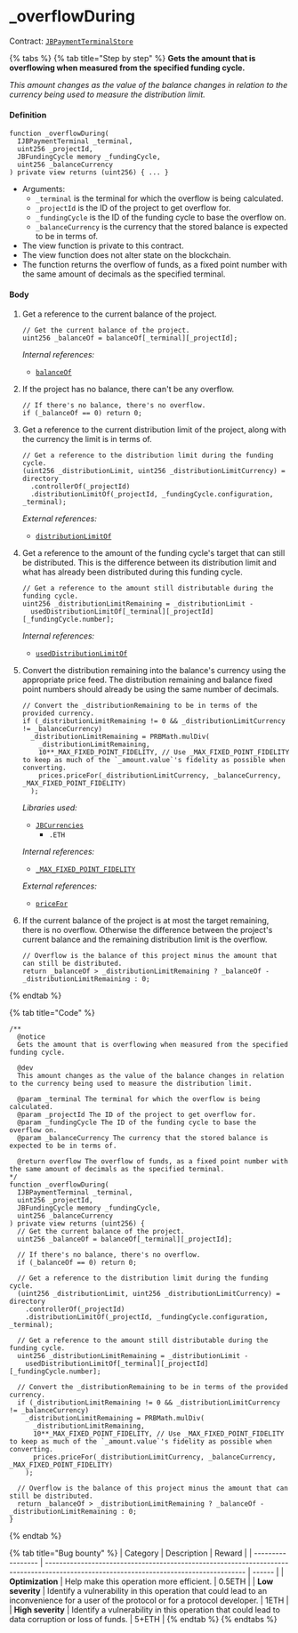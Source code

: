 # _overflowDuring

Contract: [`JBPaymentTerminalStore`](../)​‌

{% tabs %}
{% tab title="Step by step" %}
**Gets the amount that is overflowing when measured from the specified funding cycle.**

_This amount changes as the value of the balance changes in relation to the currency being used to measure the distribution limit._

#### Definition

```solidity
function _overflowDuring(
  IJBPaymentTerminal _terminal,
  uint256 _projectId,
  JBFundingCycle memory _fundingCycle,
  uint256 _balanceCurrency
) private view returns (uint256) { ... }
```

* Arguments:
  * `_terminal` is the terminal for which the overflow is being calculated.
  * `_projectId` is the ID of the project to get overflow for.
  * `_fundingCycle` is the ID of the funding cycle to base the overflow on.
  * `_balanceCurrency` is the currency that the stored balance is expected to be in terms of.
* The view function is private to this contract.
* The view function does not alter state on the blockchain.
* The function returns the overflow of funds, as a fixed point number with the same amount of decimals as the specified terminal.

#### Body

1.  Get a reference to the current balance of the project.

    ```solidity
    // Get the current balance of the project.
    uint256 _balanceOf = balanceOf[_terminal][_projectId];
    ```

    _Internal references:_

    * [`balanceOf`](../properties/balanceof.md)
2.  If the project has no balance, there can't be any overflow.

    ```solidity
    // If there's no balance, there's no overflow.
    if (_balanceOf == 0) return 0;
    ```
3.  Get a reference to the current distribution limit of the project, along with the currency the limit is in terms of.

    ```solidity
    // Get a reference to the distribution limit during the funding cycle.
    (uint256 _distributionLimit, uint256 _distributionLimitCurrency) = directory
      .controllerOf(_projectId)
      .distributionLimitOf(_projectId, _fundingCycle.configuration, _terminal);
    ```

    _External references:_

    * [`distributionLimitOf`](../../or-controllers/jbcontroller/read/distributionlimitof.md)
4.  Get a reference to the amount of the funding cycle's target that can still be distributed. This is the difference between its distribution limit and what has already been distributed during this funding cycle.

    ```solidity
    // Get a reference to the amount still distributable during the funding cycle.
    uint256 _distributionLimitRemaining = _distributionLimit -
      usedDistributionLimitOf[_terminal][_projectId][_fundingCycle.number];
    ```

    _Internal references:_

    * [`usedDistributionLimitOf`](../properties/useddistributionlimitof.md)

5.  Convert the distribution remaining into the balance's currency using the appropriate price feed. The distribution remaining and balance fixed point numbers should already be using the same number of decimals.

    ```solidity
    // Convert the _distributionRemaining to be in terms of the provided currency.
    if (_distributionLimitRemaining != 0 && _distributionLimitCurrency != _balanceCurrency)
      _distributionLimitRemaining = PRBMath.mulDiv(
        _distributionLimitRemaining,
        10**_MAX_FIXED_POINT_FIDELITY, // Use _MAX_FIXED_POINT_FIDELITY to keep as much of the `_amount.value`'s fidelity as possible when converting.
        prices.priceFor(_distributionLimitCurrency, _balanceCurrency, _MAX_FIXED_POINT_FIDELITY)
      );
    ```

    _Libraries used:_

    * [`JBCurrencies`](../../../libraries/jbcurrencies.md)
      * `.ETH`

    _Internal references:_

    * [`_MAX_FIXED_POINT_FIDELITY`](../properties/_max_fixed_point_fidelity.md)

    _External references:_

    * [`priceFor`](../../jbprices/read/pricefor.md)
6.  If the current balance of the project is at most the target remaining, there is no overflow. Otherwise the difference between the project's current balance and the remaining distribution limit is the overflow.

    ```solidity
    // Overflow is the balance of this project minus the amount that can still be distributed.
    return _balanceOf > _distributionLimitRemaining ? _balanceOf - _distributionLimitRemaining : 0;
    ```
{% endtab %}

{% tab title="Code" %}
```solidity
/**
  @notice
  Gets the amount that is overflowing when measured from the specified funding cycle.

  @dev
  This amount changes as the value of the balance changes in relation to the currency being used to measure the distribution limit.

  @param _terminal The terminal for which the overflow is being calculated.
  @param _projectId The ID of the project to get overflow for.
  @param _fundingCycle The ID of the funding cycle to base the overflow on.
  @param _balanceCurrency The currency that the stored balance is expected to be in terms of.

  @return overflow The overflow of funds, as a fixed point number with the same amount of decimals as the specified terminal.
*/
function _overflowDuring(
  IJBPaymentTerminal _terminal,
  uint256 _projectId,
  JBFundingCycle memory _fundingCycle,
  uint256 _balanceCurrency
) private view returns (uint256) {
  // Get the current balance of the project.
  uint256 _balanceOf = balanceOf[_terminal][_projectId];

  // If there's no balance, there's no overflow.
  if (_balanceOf == 0) return 0;

  // Get a reference to the distribution limit during the funding cycle.
  (uint256 _distributionLimit, uint256 _distributionLimitCurrency) = directory
    .controllerOf(_projectId)
    .distributionLimitOf(_projectId, _fundingCycle.configuration, _terminal);

  // Get a reference to the amount still distributable during the funding cycle.
  uint256 _distributionLimitRemaining = _distributionLimit -
    usedDistributionLimitOf[_terminal][_projectId][_fundingCycle.number];

  // Convert the _distributionRemaining to be in terms of the provided currency.
  if (_distributionLimitRemaining != 0 && _distributionLimitCurrency != _balanceCurrency)
    _distributionLimitRemaining = PRBMath.mulDiv(
      _distributionLimitRemaining,
      10**_MAX_FIXED_POINT_FIDELITY, // Use _MAX_FIXED_POINT_FIDELITY to keep as much of the `_amount.value`'s fidelity as possible when converting.
      prices.priceFor(_distributionLimitCurrency, _balanceCurrency, _MAX_FIXED_POINT_FIDELITY)
    );

  // Overflow is the balance of this project minus the amount that can still be distributed.
  return _balanceOf > _distributionLimitRemaining ? _balanceOf - _distributionLimitRemaining : 0;
}
```
{% endtab %}

{% tab title="Bug bounty" %}
| Category          | Description                                                                                                                            | Reward |
| ----------------- | -------------------------------------------------------------------------------------------------------------------------------------- | ------ |
| **Optimization**  | Help make this operation more efficient.                                                                                               | 0.5ETH |
| **Low severity**  | Identify a vulnerability in this operation that could lead to an inconvenience for a user of the protocol or for a protocol developer. | 1ETH   |
| **High severity** | Identify a vulnerability in this operation that could lead to data corruption or loss of funds.                                        | 5+ETH  |
{% endtab %}
{% endtabs %}
